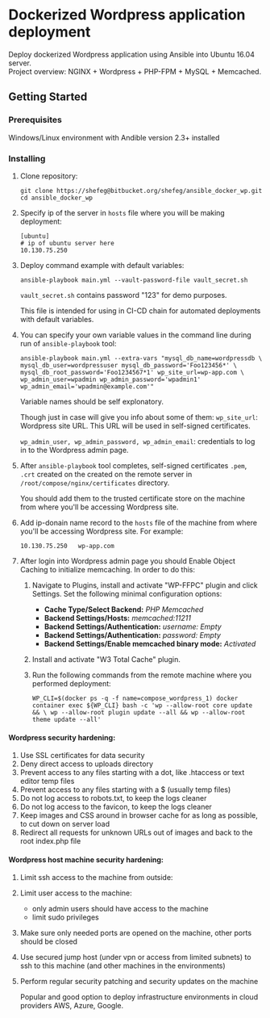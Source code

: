 # Dockerized Wordpress application deployment
Deploy dockerized Wordpress application using Ansible into Ubuntu 16.04 server.  
Project overview: NGINX + Wordpress + PHP-FPM + MySQL + Memcached.

## Getting Started
### Prerequisites
Windows/Linux environment with Andible version 2.3+ installed

### Installing
  1. Clone repository:

      ```
      git clone https://shefeg@bitbucket.org/shefeg/ansible_docker_wp.git
      cd ansible_docker_wp
      ```

  2. Specify ip of the server in `hosts` file where you will be making deployment:

      ```
      [ubuntu]
      # ip of ubuntu server here
      10.130.75.250
      ```

  3. Deploy command example with default variables:

      `ansible-playbook main.yml --vault-password-file vault_secret.sh`

      `vault_secret.sh` contains password "123" for demo purposes.

      This file is intended for using in CI-CD chain for automated deployments
      with default variables.

4. You can specify your own variable values in the command line during run of `ansible-playbook` tool:

      ```
      ansible-playbook main.yml --extra-vars "mysql_db_name=wordpressdb \
      mysql_db_user=wordpressuser mysql_db_password='Foo123456*' \
      mysql_db_root_password='Foo1234567*1' wp_site_url=wp-app.com \
      wp_admin_user=wpadmin wp_admin_password='wpadmin1'      wp_admin_email='wpadmin@example.com'"
      ```

      Variable names should be self explonatory.

      Though just in case will give you info about some of them:
      `wp_site_url`: Wordpress site URL. This URL will be used in self-signed  certificates.  

      `wp_admin_user, wp_admin_password, wp_admin_email`: credentials to log in to the Wordpress admin page.

  5. After `ansible-playbook` tool completes, self-signed certificates `.pem`, `.crt` created on the created on the remote server  in `/root/compose/nginx/certificates` directory.

      You should add them to the trusted certificate store on the machine from where you'll be accessing Wordpress site.

  6. Add ip-donain name record to the `hosts` file of the machine from where you'll be accessing Wordpress site. For example:

      ```
      10.130.75.250   wp-app.com
      ```

  7. After login into Wordpress admin page you should Enable Object Caching to initialize memcaching. In order to do this:

      1. Navigate to Plugins, install and activate "WP-FFPC" plugin and click Settings. Set the following minimal configuration options:

          * **Cache Type/Select Backend:** *PHP Memcached*
          * **Backend Settings/Hosts:** *memcached:11211*
          * **Backend Settings/Authentication:** *username: Empty*
          * **Backend Settings/Authentication:** *password: Empty*
          * **Backend Settings/Enable memcached binary mode:** *Activated*

      2. Install and activate "W3 Total Cache" plugin.

      3. Run the following commands from the remote machine where you performed deployment:

          `WP_CLI=$(docker ps -q -f name=compose_wordpress_1)
          docker container exec ${WP_CLI} bash -c 'wp --allow-root core update && \
          wp --allow-root plugin update --all && wp --allow-root theme update --all'`

#### Wordpress security hardening:
1. Use SSL certificates for data security
2. Deny direct access to uploads directory
3. Prevent access to any files starting with a dot, like .htaccess
or text editor temp files
4. Prevent access to any files starting with a $ (usually temp files)
5. Do not log access to robots.txt, to keep the logs cleaner
6. Do not log access to the favicon, to keep the logs cleaner
7. Keep images and CSS around in browser cache for as long as possible,
to cut down on server load
8. Redirect all requests for unknown URLs out of images and back to the
root index.php file

#### Wordpress host machine security hardening:
1. Limit ssh access to the machine from outside:
2. Limit user access to the machine:
    * only admin users should have access to the machine
    * limit sudo privileges
3. Make sure only needed ports are opened on the machine, other ports should be closed
4. Use secured jump host (under vpn or access from limited subnets)
to ssh to this machine (and other machines in the environments)
5. Perform regular security patching and security updates on the machine

    Popular and good option to deploy infrastructure environments in cloud providers AWS, Azure, Google.
